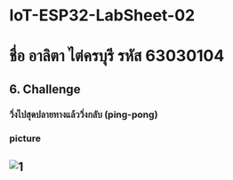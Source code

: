 # IoT-ESP32-LabSheet-02

# ชื่อ อาลิตา ไต่ครบุรี รหัส 63030104

## 6. Challenge
### วิ่งไปสุดปลายทางแล้ววิ่งกลับ (ping-pong)
### picture

![1](https://user-images.githubusercontent.com/110808520/194916621-dc05ce17-0fe5-4f6a-8f38-a910619d54d2.jpg)
---
